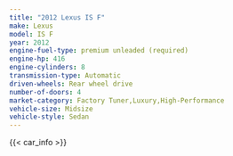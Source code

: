 ```yaml
---
title: "2012 Lexus IS F"
make: Lexus
model: IS F
year: 2012
engine-fuel-type: premium unleaded (required)
engine-hp: 416
engine-cylinders: 8
transmission-type: Automatic
driven-wheels: Rear wheel drive
number-of-doors: 4
market-category: Factory Tuner,Luxury,High-Performance
vehicle-size: Midsize
vehicle-style: Sedan
---
```


{{< car_info >}}
